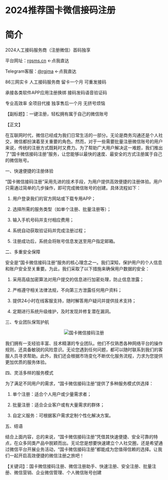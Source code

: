 <h1>2024推荐国卡微信接码注册</h1>
<h1>简介</h1>
<p>2024人工接码服务商（注册微信）首码独享</p>
<p>平台网址：<a href="https://rgsms.cn">rgsms.cn</a> ←点我直达</p>
<p>Telegram客服：<a href="https://t.me/rgjma">@rgjma</a> ←点我直达</p>
<p>86三网实卡 人工接码服务商 留卡一个月 可重发接码</p>
<p>承接各类软件APP应用注册换绑 接码发码语音验证码</p>
<p>专业高效率 全项目代接 独享售后一个月 无挤号烦恼</p>
<p>【副标题】：一键注册，轻松拥有属于自己的微信账号</p><p>【正文】</p><p>在互联网时代，微信已经成为我们日常生活的一部分。无论是商务沟通还是个人社交，微信都扮演着至关重要的角色。然而，对于一些需要批量注册微信账号的用户来说，传统的注册方式既耗时又费力。为了帮助广大用户解决这一难题，我们推出了“国卡微信接码注册”服务，让您能够以最快的速度、最安全的方式注册属于自己的微信账号。</p><p>一、快速便捷的注册体验</p><p>“国卡微信接码注册”采用先进的技术手段，为用户提供高效便捷的注册体验。用户只需通过简单的几步操作，即可完成微信账号的创建。具体流程如下：</p><ol class=" list-paddingleft-2"><li><p>用户登录我们的官方网站或下载专用APP；</p></li><li><p>选择所需的服务类型（如单个注册、批量注册等）；</p></li><li><p>输入手机号码并支付相应费用；</p></li><li><p>系统自动获取验证码并完成注册过程；</p></li><li><p>注册成功后，系统会将账号信息发送至用户指定邮箱。</p></li></ol><p>二、多重安全保障</p><p>安全是“国卡微信接码注册”服务的核心理念之一。我们深知，保护用户的个人信息和账户安全至关重要。为此，我们采取了以下措施来确保用户数据的安全：</p><ol class=" list-paddingleft-2"><li><p>采用高级加密算法对用户提交的信息进行加密处理，防止信息泄露；</p></li><li><p>严格遵守相关法律法规，不向第三方泄露任何用户资料；</p></li><li><p>提供24小时在线客服支持，随时解答用户疑问并提供技术支持；</p></li><li><p>定期进行系统升级维护，及时发现并修复潜在漏洞。</p></li></ol><p>三、专业团队保驾护航</p><center><img alt="国卡微信接码注册" src="https://i2.hdslb.com/bfs/archive/fbf6e1ecaeb1830f1648606c4b32e645dfcf7b0a.jpg"/></center><p></p><p>我们拥有一支经验丰富、技术精湛的专业团队。他们不仅熟悉各种网络平台的操作规则，还具备敏锐的风险意识。无论您遇到任何问题，都可以随时联系到我们的客服人员寻求帮助。此外，我们还会根据市场变化不断优化服务流程，力求为您提供更加优质的服务体验。</p><p>四、灵活多样的服务模式</p><p>为了满足不同用户的需求，“国卡微信接码注册”提供了多种服务模式供选择：</p><ol class=" list-paddingleft-2"><li><p>单个注册：适合个人用户或少量需求者；</p></li><li><p>批量注册：适合企业客户或有大量需求的群体；</p></li><li><p>自定义服务：可根据客户需求定制个性化解决方案。</p></li></ol><p>五、结语</p><p>结合上面内容，总的来说，“国卡微信接码注册”凭借其快速便捷、安全可靠的特点，在众多同类产品中脱颖而出。无论您是想要快速建立个人社交圈，还是希望通过微信平台开展业务活动，“国卡微信接码注册”都能成为您值得信赖的选择。让我们一起开启高效便捷的微信注册之旅吧！</p><p>【关键词】：国卡微信接码注册、微信注册助手、快速注册、安全注册、批量注册、微信营销、企业微信管理、个人微信账号创建</p>
